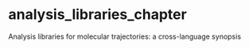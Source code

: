 # analysis_libraries_chapter
Analysis libraries for molecular trajectories: a cross-language synopsis
